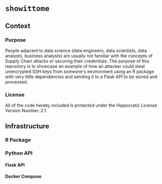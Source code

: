 # `showittome`

## Context

### Purpose

People adjacent to data science (data engineers, data scientists, data analysts, business
analysts) are usually not familiar with the concepts of Supply Chain attacks or
securing their credentials. The purpose of this repository is to showcase an
example of how an attacker could steal unencrypted SSH keys from someone's
environment using an R package with very little dependencies and sending it to a
Flask API to be stored and processed.

### License

All of the code hereby included is protected under the Hippocratic License Version Number: 2.1. 

## Infrastructure

### R Package

### Python API

#### Flask API

#### Docker Compose
